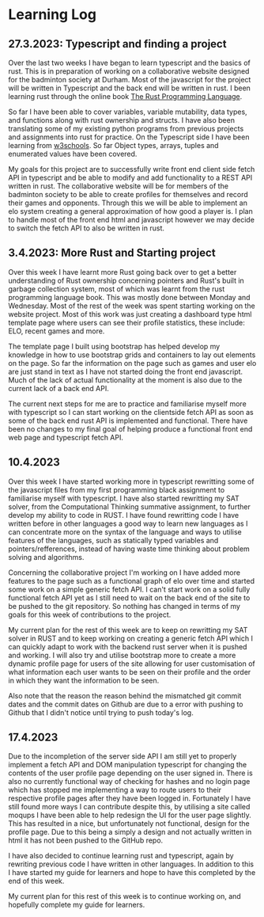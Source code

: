 # Learning Log

## 27.3.2023: Typescript and finding a project
Over the last two weeks I have began to learn typescript and the basics of rust. This is in preparation of working on a collaborative website designed for the badminton society at Durham. Most of the javascript for the project will be written in Typescript and the back end will be written in rust. I been learning rust through the online book [The Rust Programming Language](https://doc.rust-lang.org/book/). 

So far I have been able to cover variables, variable mutability, data types, and functions along with rust ownership and structs. I have also been translating some of my existing python programs from previous projects and assignments into rust for practice. On the Typescript side I have been learning from [w3schools](https://www.w3schools.com/typescript/typescript_object_types.php). So far Object types, arrays, tuples and enumerated values have been covered.

My goals for this project are to successfully write front end client side fetch API in typescript and be able to modify and add functionality to a REST API written in rust. The collaborative website will be for members of the badminton society to be able to create profiles for themselves and record their games and opponents. Through this we will be able to implement an elo system creating a general approximation of how good a player is. I plan to handle most of the front end html and javascript however we may decide to switch the fetch API to also be written in rust.

## 3.4.2023: More Rust and Starting project
Over this week I have learnt more Rust going back over to get a better understanding of Rust ownership concerning pointers and Rust's built in garbage collection system, most of which was learnt from the rust programming language book. This was mostly done between Monday and Wednesday. Most of the rest of the week was spent starting working on the website project. Most of this work was just creating a dashboard type html template page where users can see their profile statistics, these include: ELO, recent games and more.

The template page I built using bootstrap has helped develop my knowledge in how to use bootstrap grids and containers to lay out elements on the page. So far the information on the page such as games and user elo are just stand in text as I have not started doing the front end javascript. Much of the lack of actual functionality at the moment is also due to the current lack of a back end API.

The current next steps for me are to practice and familiarise myself more with typescript so I can start working on the clientside fetch API as soon as some of the back end rust API is implemented and functional. There have been no changes to my final goal of helping produce a functional front end web page and typescript fetch API.

## 10.4.2023
Over this week I have started working more in typescript rewritting some of the javascript files from my first programming black assignment to familiarise myself with typescript. I have also started rewritting my SAT solver, from the Computational Thinking summative assignment, to further develop my ability to code in RUST. I have found rewritting code I have written before in other languages a good way to learn new languages as I can concentrate more on the syntax of the language and ways to utilise features of the languages, such as statically typed variables and pointers/refferences, instead of having waste time thinking about problem solving and algorithms.

Concerning the collaborative project I'm working on I have added more features to the page such as a functional graph of elo over time and started some work on a simple generic fetch API. I can't start work on a solid fully functional fetch API yet as I still need to wait on the back end of the site to be pushed to the git repository. So nothing has changed in terms of my goals for this week of contributions to the project.

My current plan for the rest of this week are to keep on rewritting my SAT solver in RUST and to keep working on creating a generic fetch API which I can quickly adapt to work with the backend rust server when it is pushed and working. I will also try and utilise bootstrap more to create a more dynamic profile page for users of the site allowing for user customisation of what information each user wants to be seen on their profile and the order in which they want the information to be seen.

Also note that the reason the reason behind the mismatched git commit dates and the commit dates on Github are due to a error with pushing to Github that I didn't notice until trying to push today's log.

## 17.4.2023
Due to the incompletion of the server side API I am still yet to properly implement a fetch API and DOM manipulation typescript for changing the contents of the user profile page depending on the user signed in. There is also no currently functional way of checking for hashes and no login page which has stopped me implementing a way to route users to their respective profile pages after they have been logged in. Fortunately I have still found more ways I can contribute despite this, by utilising a site called moqups I have been able to help redesign the UI for the user page slightly. This has resulted in a nice, but unfortunately not functional, design for the profile page. Due to this being a simply a design and not actually written in html it has not been pushed to the GitHub repo.

I have also decided to continue learning rust and typescript, again by rewriting previous code I have written in other languages. In addition to this I have started my guide for learners and hope to have this completed by the end of this week.

My current plan for this rest of this week is to continue working on, and hopefully complete my guide for learners.
